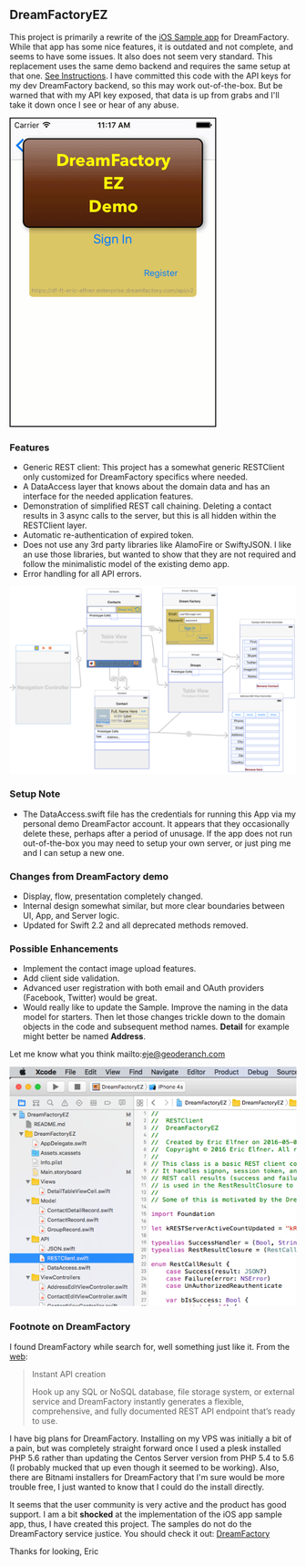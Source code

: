 ## DreamFactoryEZ

This project is primarily a rewrite of the [iOS Sample app](https://github.com/dreamfactorysoftware/ios-swift-sdk) 
for DreamFactory. While that app has some nice features, it is outdated and not complete, and 
seems to have some issues. It also does not seem very standard. 
This replacement uses the same demo backend and requires the same setup at that one.
[See Instructions](https://github.com/dreamfactorysoftware/ios-swift-sdk). 
I have committed this code with the API keys for my dev DreamFactory backend, so this may work out-of-the-box.
But be warned that with my API key exposed, that data is up from grabs and I'll take it down
once I see or hear of any abuse.

![DreamFactory EZ Demo](./README/DreamFactoryEZ.gif)

### Features
 
 - Generic REST client: This project has a somewhat generic RESTClient only customized
 for DreamFactory specifics where needed.
 - A DataAccess layer that knows about the domain data and has an interface for the needed
 application features.
 - Demonstration of simplified REST call chaining. Deleting a contact results in 3 async
 calls to the server, but this is all hidden within the RESTClient layer.
 - Automatic re-authentication of expired token.
 - Does not use any 3rd party libraries like AlamoFire or SwiftyJSON. I like an use those
 libraries, but wanted to show that they are not required and follow the minimalistic model
 of the existing demo app.
 - Error handling for all API errors.
 
![StoryBoard](./README/MainStoryboard.png)

### Setup Note

 - The DataAccess.swift file has the credentials for running this App via my personal demo
 DreamFactor account. It appears that they occasionally delete these, perhaps after a period
 of unusage. If the app does not run out-of-the-box you may need to setup your own server,
 or just ping me and I can setup a new one. 

### Changes from DreamFactory demo
  
 - Display, flow, presentation completely changed.
 - Internal design somewhat similar, but more clear boundaries between UI, App, and Server
 logic.
 - Updated for Swift 2.2 and all deprecated methods removed.
  
### Possible Enhancements

 - Implement the contact image upload features.
 - Add client side validation.
 - Advanced user registration with both email and OAuth providers (Facebook, Twitter) would
 be great.
 - Would really like to update the Sample. Improve the naming in the data model for starters.
 Then let those changes trickle down to the domain objects in the code and subsequent method
names. **Detail** for example might better be named **Address**.
 
 Let me know what you think mailto:eje@geoderanch.com

![Code](./README/CodeSample.png)

### Footnote on DreamFactory

I found DreamFactory while search for, well something just like it. From the [web](https://www.dreamfactory.com/features):

> Instant API creation
> 
> Hook up any SQL or NoSQL database, file storage system, or external service and 
> DreamFactory instantly generates a flexible, comprehensive, and fully documented 
> REST API endpoint that’s ready to use.

I have big plans for DreamFactory. Installing on my VPS was initially a bit of a pain, but
was completely straight forward once I used a plesk installed PHP 5.6 rather than updating
the Centos Server version from PHP 5.4 to 5.6 (I probably mucked that up even though it
seemed to be working). Also, there are Bitnami installers for DreamFactory that I'm 
sure would be more trouble free, I just wanted to know that I could do the install directly.

It seems that the user community is very active and the product has good support.
I am a bit **shocked** at the implementation of the iOS app sample app, thus, I have created this
project. The samples do not do the DreamFactory service justice. You should check it out:
[DreamFactory](https://www.dreamfactory.com)

Thanks for looking, Eric
